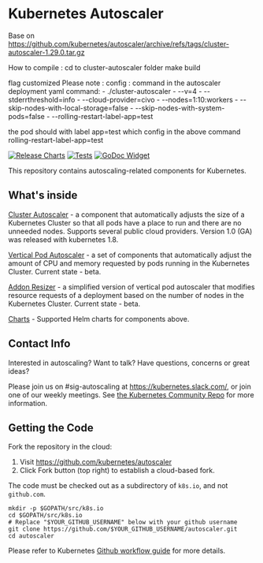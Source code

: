 # Kubernetes Autoscaler

Base on https://github.com/kubernetes/autoscaler/archive/refs/tags/cluster-autoscaler-1.29.0.tar.gz

How to compile : cd to cluster-autoscaler folder
make build

flag customized
Please note :
config : command in the autoscaler deployment yaml
command: - ./cluster-autoscaler - --v=4 - --stderrthreshold=info - --cloud-provider=civo - --nodes=1:10:workers - --skip-nodes-with-local-storage=false - --skip-nodes-with-system-pods=false - --rolling-restart-label-app=test

the pod should with label app=test which config in the above command rolling-restart-label-app=test

[![Release Charts](https://github.com/kubernetes/autoscaler/actions/workflows/release.yaml/badge.svg)](https://github.com/kubernetes/autoscaler/actions/workflows/release.yaml) [![Tests](https://github.com/kubernetes/autoscaler/actions/workflows/ci.yaml/badge.svg)](https://github.com/kubernetes/autoscaler/actions/workflows/ci.yaml) [![GoDoc Widget]][GoDoc]

This repository contains autoscaling-related components for Kubernetes.

## What's inside

[Cluster Autoscaler](https://github.com/kubernetes/autoscaler/tree/master/cluster-autoscaler) - a component that automatically adjusts the size of a Kubernetes
Cluster so that all pods have a place to run and there are no unneeded nodes. Supports several public cloud providers. Version 1.0 (GA) was released with kubernetes 1.8.

[Vertical Pod Autoscaler](https://github.com/kubernetes/autoscaler/tree/master/vertical-pod-autoscaler) - a set of components that automatically adjust the
amount of CPU and memory requested by pods running in the Kubernetes Cluster. Current state - beta.

[Addon Resizer](https://github.com/kubernetes/autoscaler/tree/master/addon-resizer) - a simplified version of vertical pod autoscaler that modifies
resource requests of a deployment based on the number of nodes in the Kubernetes Cluster. Current state - beta.

[Charts](https://github.com/kubernetes/autoscaler/tree/master/charts) - Supported Helm charts for components above.

## Contact Info

Interested in autoscaling? Want to talk? Have questions, concerns or great ideas?

Please join us on #sig-autoscaling at https://kubernetes.slack.com/, or join one
of our weekly meetings. See [the Kubernetes Community Repo](https://github.com/kubernetes/community/blob/master/sig-autoscaling/README.md) for more information.

## Getting the Code

Fork the repository in the cloud:

1. Visit https://github.com/kubernetes/autoscaler
1. Click Fork button (top right) to establish a cloud-based fork.

The code must be checked out as a subdirectory of `k8s.io`, and not `github.com`.

```shell
mkdir -p $GOPATH/src/k8s.io
cd $GOPATH/src/k8s.io
# Replace "$YOUR_GITHUB_USERNAME" below with your github username
git clone https://github.com/$YOUR_GITHUB_USERNAME/autoscaler.git
cd autoscaler
```

Please refer to Kubernetes [Github workflow guide] for more details.

[GoDoc]: https://godoc.org/k8s.io/autoscaler
[GoDoc Widget]: https://godoc.org/k8s.io/autoscaler?status.svg
[Github workflow guide]: https://github.com/kubernetes/community/blob/master/contributors/guide/github-workflow.md
